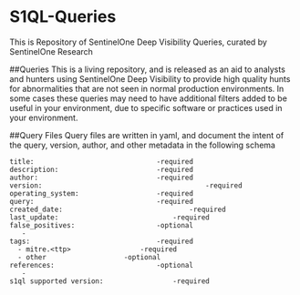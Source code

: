 # S1QL-Queries
This is Repository of SentinelOne Deep Visibility Queries, curated by SentinelOne Research

##Queries
This is a living repository, and is released as an aid to analysts and hunters using SentinelOne Deep Visibility to provide high quality hunts for abnormalities that are not seen in normal production environments. In some cases these queries may need to have additional filters added to be useful in your environment, due to specific software or practices used in your environment. 

##Query Files
Query files are written in yaml, and document the intent of the query, version, author, and other metadata in the following schema
```
title:                  			-required
description:            			-required
author:                 			-required
version:                                        -required
operating_system:       			-required
query:                  			-required
created_date:                   	        -required
last_update:               		        -required
false_positives:        			-optional
   - 
tags:                   			-required
  - mitre.<ttp>					-required
  - other					-optional
references:             			-optional
   -
s1ql supported version:			        -required
```
